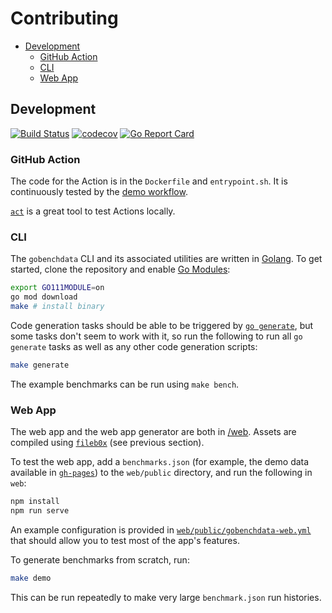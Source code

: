 # Contributing

- [Development](#development)
  - [GitHub Action](#github-action)
  - [CLI](#cli)
  - [Web App](#web-app)

## Development

[![Build Status](https://dev.azure.com/bobheadxi/bobheadxi/_apis/build/status/bobheadxi.gobenchdata?branchName=master)](https://dev.azure.com/bobheadxi/bobheadxi/_build/latest?definitionId=7&branchName=master)
[![codecov](https://codecov.io/gh/bobheadxi/gobenchdata/branch/master/graph/badge.svg)](https://codecov.io/gh/bobheadxi/gobenchdata)
[![Go Report Card](https://goreportcard.com/badge/go.bobheadxi.dev/gobenchdata)](https://goreportcard.com/report/go.bobheadxi.dev/gobenchdata)

### GitHub Action

The code for the Action is in the `Dockerfile` and `entrypoint.sh`. It is
continuously tested by the [demo workflow](https://github.com/bobheadxi/gobenchdata/blob/master/.github/workflows/push.yml).

[`act`](https://github.com/nektos/act) is a great tool to test Actions locally.

### CLI

The `gobenchdata` CLI and its associated utilities are written in [Golang](https://golang.org/).
To get started, clone the repository and enable [Go Modules](https://github.com/golang/go/wiki/Modules):

```sh
export GO111MODULE=on
go mod download
make # install binary
```

Code generation tasks should be able to be triggered by [`go generate`](https://blog.golang.org/generate),
but some tasks don't seem to work with it, so run the following to run all `go generate`
tasks as well as any other code generation scripts:

```sh
make generate
```

The example benchmarks can be run using `make bench`.

### Web App

The web app and the web app generator are both in [/web](./web). Assets are compiled
using [`fileb0x`](https://github.com/UnnoTed/fileb0x) (see previous section).

To test the web app, add a `benchmarks.json` (for example, the demo data available
in [`gh-pages`](https://go.bobheadxi.dev/gobenchdata/blob/gh-pages/benchmarks.json))
to the `web/public` directory, and run the following in `web`:

```sh
npm install
npm run serve
```

An example configuration is provided in [`web/public/gobenchdata-web.yml`](./web/public/gobenchdata-web.yml)
that should allow you to test most of the app's features.

To generate benchmarks from scratch, run:

```sh
make demo
```

This can be run repeatedly to make very large `benchmark.json` run histories.
